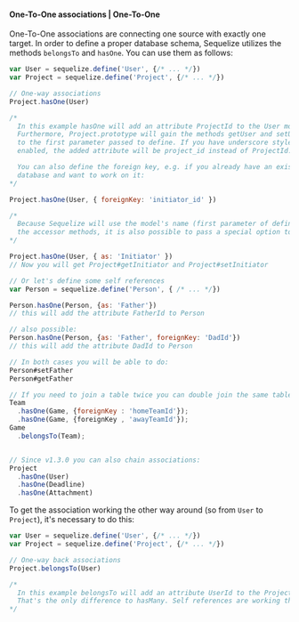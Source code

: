 #### One-To-One associations | One-To-One

One-To-One associations are connecting one source with exactly one target. In order to define a proper database schema, Sequelize utilizes the methods `belongsTo` and `hasOne`. You can use them as follows:

```js
var User = sequelize.define('User', {/* ... */})
var Project = sequelize.define('Project', {/* ... */})

// One-way associations
Project.hasOne(User)

/*
  In this example hasOne will add an attribute ProjectId to the User model!
  Furthermore, Project.prototype will gain the methods getUser and setUser according
  to the first parameter passed to define. If you have underscore style
  enabled, the added attribute will be project_id instead of ProjectId.

  You can also define the foreign key, e.g. if you already have an existing
  database and want to work on it:
*/

Project.hasOne(User, { foreignKey: 'initiator_id' })

/*
  Because Sequelize will use the model's name (first parameter of define) for
  the accessor methods, it is also possible to pass a special option to hasOne:
*/

Project.hasOne(User, { as: 'Initiator' })
// Now you will get Project#getInitiator and Project#setInitiator

// Or let's define some self references
var Person = sequelize.define('Person', { /* ... */})

Person.hasOne(Person, {as: 'Father'})
// this will add the attribute FatherId to Person

// also possible:
Person.hasOne(Person, {as: 'Father', foreignKey: 'DadId'})
// this will add the attribute DadId to Person

// In both cases you will be able to do:
Person#setFather
Person#getFather

// If you need to join a table twice you can double join the same table
Team
  .hasOne(Game, {foreignKey : 'homeTeamId'});
  .hasOne(Game, {foreignKey , 'awayTeamId'});
Game
  .belongsTo(Team);


// Since v1.3.0 you can also chain associations:
Project
  .hasOne(User)
  .hasOne(Deadline)
  .hasOne(Attachment)
```

To get the association working the other way around (so from `User` to `Project`), it's necessary to do this:

```js
var User = sequelize.define('User', {/* ... */})
var Project = sequelize.define('Project', {/* ... */})

// One-way back associations
Project.belongsTo(User)

/*
  In this example belongsTo will add an attribute UserId to the Project model!
  That's the only difference to hasMany. Self references are working the very same way!
*/
```
